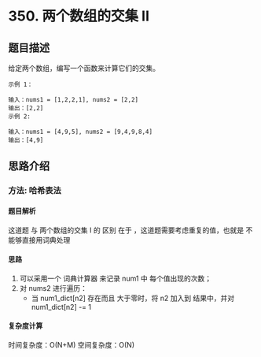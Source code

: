 #  350. 两个数组的交集 II

## 题目描述

   给定两个数组，编写一个函数来计算它们的交集。

    示例 1：

    输入：nums1 = [1,2,2,1], nums2 = [2,2]
    输出：[2,2]
    示例 2:

    输入：nums1 = [4,9,5], nums2 = [9,4,9,8,4]
    输出：[4,9]

## 思路介绍

### 方法: 哈希表法

#### 题目解析

这道题 与 两个数组的交集 I 的 区别 在于 ，这道题需要考虑重复的值，也就是 不能够直接用词典处理

#### 思路

1. 可以采用一个 词典计算器 来记录 num1 中 每个值出现的次数；
2. 对 nums2 进行遍历：
    - 当 num1_dict[n2] 存在而且 大于零时，将 n2 加入到 结果中，并对 num1_dict[n2] -= 1

#### 复杂度计算

时间复杂度：O(N+M)
空间复杂度：O(N)

